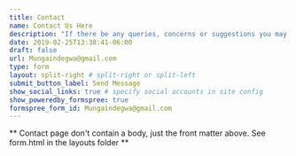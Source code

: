 ```yaml
---
title: Contact
name: Contact Us Here
description: "If there be any queries, concerns or suggestions you may reach us through our email address."
date: 2019-02-25T13:38:41-06:00
draft: false
url: Mungaindegwa@gmail.com
type: form
layout: split-right # split-right or split-left
submit_button_label: Send Message
show_social_links: true # specify social accounts in site config
show_poweredby_formspree: true
formspree_form_id: Mungaindegwa@gmail.com
---
```


** Contact page don't contain a body, just the front matter above.
See form.html in the layouts folder **
